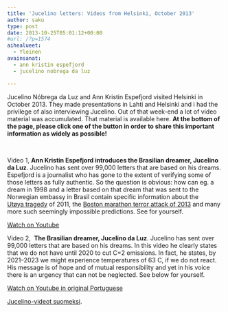 ```yaml
---
title: 'Jucelino letters: Videos from Helsinki, October 2013'
author: saku
type: post
date: 2013-10-25T05:01:12+00:00
#url: /?p=1574
aihealueet:
  - Yleinen
avainsanat:
  - ann kristin espefjord
  - jucelino nobrega da luz

---
```

Jucelino Nóbrega da Luz and Ann Kristin Espefjord visited Helsinki in October 2013. They made presentations in Lahti and Helsinki and i had the privilege of also interviewing Jucelino. Out of that week-end a lot of video material was accumulated. That material is available here. **At the bottom of the page, please click one of the button in order to share this important information as widely as possible!**

&nbsp;

Video 1, **Ann Kristin Espefjord introduces the Brasilian dreamer, Jucelino da Luz**. Jucelino has sent over 99,000 letters that are based on his dreams. Espefjord is a journalist who has gone to the extent of verifying some of those letters as fully authentic. So the question is obvious: how can eg. a dream in 1998 and a letter based on that dream that was sent to the Norwegian embassy in Brasil contain specific information about the <a href="http://en.wikipedia.org/wiki/2011_Norway_attacks" target="_blank" rel="nofollow">Utøya tragedy</a> of 2011, the <a href="http://en.wikipedia.org/wiki/Boston_Marathon_bombings" target="_blank" rel="nofollow">Boston marathon terror attack of 2013</a> and many more such seemingly impossible predictions. See for yourself.
  

<a target="_blank" href="https://www.youtube.com/embed/TZS4iJpIi4M?rel=0">Watch on Youtube</a>
&nbsp;

Video 2,  **The Brasilian dreamer, Jucelino da Luz**. Jucelino has sent over 99,000 letters that are based on his dreams. In this video he clearly states that we do not have until 2020 to cut C=2 emissions. In fact, he states, by 2021–2023 we might experience temperatures of 63 C, if we do not react. His message is of hope and of mutual responsibility and yet in his voice there is an urgency that can not be neglected. See below for yourself.
  

<a target="_blank" href="https://www.youtube.com/embed/CXp2odOOf-s?rel=0">Watch on Youtube in original Portuguese</a>

<a title="Megatsunami: Jucelino Nóbrega da Luz – luentovideo Balder-salilla 6.10.2013" href="/blogi/2013-10-25-jucelino-nobrega-da-luz-luentovideo-balder-salilla-6-10-2013/">Jucelino-videot suomeksi</a>.
